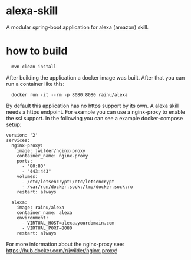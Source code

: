 # alexa-skill
A modular spring-boot application for alexa (amazon) skill.

# how to build
```
  mvn clean install
```
After building the application a docker image was built. After that you can run
a container like this:
```
  docker run -it --rm -p 8080:8080 rainu/alexa
```

By default this application has no https support by its own. A alexa skill needs
a https endpoint. For example you can use a nginx-proxy to enable the ssl support.
In the following you can see a example docker-compose setup:
```
version: '2'
services:
  nginx-proxy:
    image: jwilder/nginx-proxy
    container_name: nginx-proxy
    ports:
      - "80:80"
      - "443:443"
    volumes:
      - /etc/letsencrypt:/etc/letsencrypt
      - /var/run/docker.sock:/tmp/docker.sock:ro
    restart: always

  alexa:
    image: rainu/alexa
    container_name: alexa
    environment:
      - VIRTUAL_HOST=alexa.yourdomain.com
      - VIRTUAL_PORT=8080
    restart: always
```
For more information about the nginx-proxy see: https://hub.docker.com/r/jwilder/nginx-proxy/
